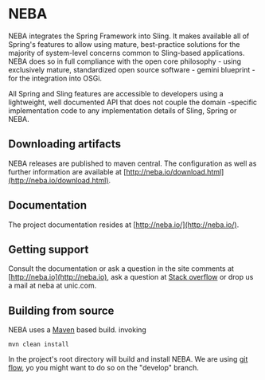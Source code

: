 NEBA
====

NEBA integrates the Spring Framework into Sling. It makes available all of Spring's features to allow using mature, best-practice solutions for the majority of system-level concerns common to Sling-based applications. NEBA does so in full compliance with the open core philosophy - using exclusively mature, standardized open source software - gemini blueprint - for the integration into OSGi.

All Spring and Sling features are accessible to developers using a lightweight, well documented API that does not couple the domain -specific implementation code to any implementation details of Sling, Spring or NEBA.

Downloading artifacts
----------------------
NEBA releases are published to maven central. The configuration as well as further information are available at 
[http://neba.io/download.html](http://neba.io/download.html).

Documentation
--------------------
The project documentation resides at [http://neba.io/](http://neba.io/).

Getting support
--------------------
Consult the documentation or ask a question in the site comments at [http://neba.io](http://neba.io),
ask a question at [Stack overflow](http://stackoverflow.com/) or drop us a mail at neba at unic.com.

Building from source
--------------------
NEBA uses a [Maven](http://maven.apache.org/) based build. invoking

    mvn clean install
    
In the project's root directory will build and install NEBA. We are using [git flow](http://nvie.com/posts/a-successful-git-branching-model/),
yo you might want to do so on the "develop" branch.

